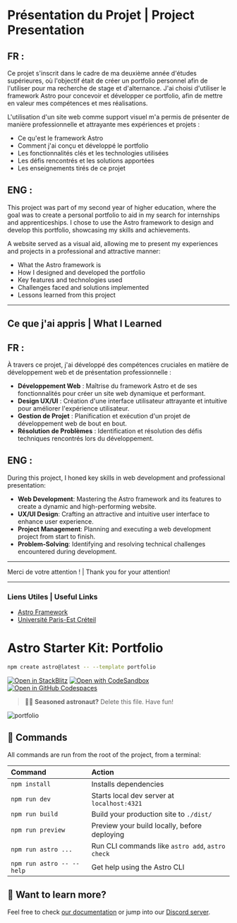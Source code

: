 # Présentation du Projet | Project Presentation

## FR : 

Ce projet s'inscrit dans le cadre de ma deuxième année d'études supérieures, où l'objectif était de créer un portfolio personnel afin de l'utiliser pour ma recherche de stage et d'alternance. J'ai choisi d'utiliser le framework Astro pour concevoir et développer ce portfolio, afin de mettre en valeur mes compétences et mes réalisations.

L'utilisation d'un site web comme support visuel m'a permis de présenter de manière professionnelle et attrayante mes expériences et projets :

- Ce qu'est le framework Astro
- Comment j'ai conçu et développé le portfolio
- Les fonctionnalités clés et les technologies utilisées
- Les défis rencontrés et les solutions apportées
- Les enseignements tirés de ce projet

## ENG :

This project was part of my second year of higher education, where the goal was to create a personal portfolio to aid in my search for internships and apprenticeships. I chose to use the Astro framework to design and develop this portfolio, showcasing my skills and achievements.

A website served as a visual aid, allowing me to present my experiences and projects in a professional and attractive manner:

- What the Astro framework is
- How I designed and developed the portfolio
- Key features and technologies used
- Challenges faced and solutions implemented
- Lessons learned from this project

---

## Ce que j'ai appris | What I Learned

## FR :

À travers ce projet, j'ai développé des compétences cruciales en matière de développement web et de présentation professionnelle :

- **Développement Web** : Maîtrise du framework Astro et de ses fonctionnalités pour créer un site web dynamique et performant.
- **Design UX/UI** : Création d'une interface utilisateur attrayante et intuitive pour améliorer l'expérience utilisateur.
- **Gestion de Projet** : Planification et exécution d'un projet de développement web de bout en bout.
- **Résolution de Problèmes** : Identification et résolution des défis techniques rencontrés lors du développement.

## ENG :

During this project, I honed key skills in web development and professional presentation:

- **Web Development**: Mastering the Astro framework and its features to create a dynamic and high-performing website.
- **UX/UI Design**: Crafting an attractive and intuitive user interface to enhance user experience.
- **Project Management**: Planning and executing a web development project from start to finish.
- **Problem-Solving**: Identifying and resolving technical challenges encountered during development.

---

Merci de votre attention ! | Thank you for your attention!

---

### Liens Utiles | Useful Links

- [Astro Framework](https://astro.build/)
- [Université Paris-Est Créteil](https://www.u-pec.fr/)

# Astro Starter Kit: Portfolio

```sh
npm create astro@latest -- --template portfolio
```

[![Open in StackBlitz](https://developer.stackblitz.com/img/open_in_stackblitz.svg)](https://stackblitz.com/github/withastro/astro/tree/latest/examples/portfolio)
[![Open with CodeSandbox](https://assets.codesandbox.io/github/button-edit-lime.svg)](https://codesandbox.io/p/sandbox/github/withastro/astro/tree/latest/examples/portfolio)
[![Open in GitHub Codespaces](https://github.com/codespaces/badge.svg)](https://codespaces.new/withastro/astro?devcontainer_path=.devcontainer/portfolio/devcontainer.json)

> 🧑‍🚀 **Seasoned astronaut?** Delete this file. Have fun!

![portfolio](https://user-images.githubusercontent.com/357379/210779178-a98f0fb7-6b1a-4068-894c-8e1403e26654.jpg)

## 🧞 Commands

All commands are run from the root of the project, from a terminal:

| Command                   | Action                                           |
| :------------------------ | :----------------------------------------------- |
| `npm install`             | Installs dependencies                            |
| `npm run dev`             | Starts local dev server at `localhost:4321`      |
| `npm run build`           | Build your production site to `./dist/`          |
| `npm run preview`         | Preview your build locally, before deploying     |
| `npm run astro ...`       | Run CLI commands like `astro add`, `astro check` |
| `npm run astro -- --help` | Get help using the Astro CLI                     |

## 👀 Want to learn more?

Feel free to check [our documentation](https://docs.astro.build) or jump into our [Discord server](https://astro.build/chat).
